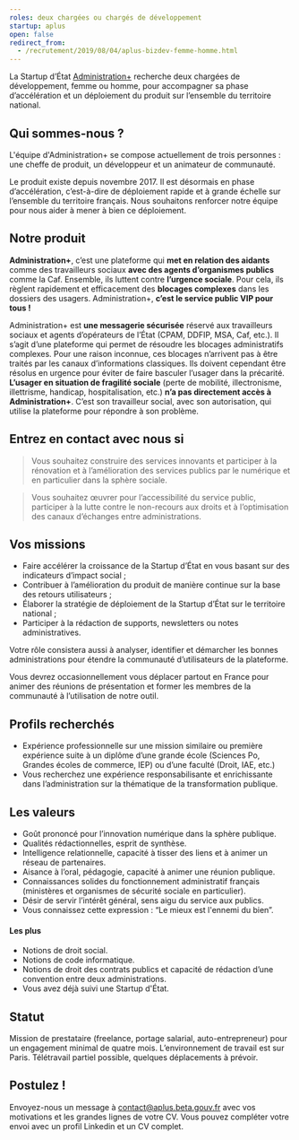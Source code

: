 ```yaml
---
roles: deux chargées ou chargés de développement
startup: aplus
open: false
redirect_from:
  - /recrutement/2019/08/04/aplus-bizdev-femme-homme.html
---
```


La Startup d’État [Administration+](/startups/aplus) recherche deux chargées de développement, femme ou homme, pour accompagner sa phase d’accélération et un déploiement du produit sur l’ensemble du territoire national.

<!--more-->

## Qui sommes-nous ?
L'équipe d'Administration+ se compose actuellement de trois personnes : une cheffe de produit, un développeur et un animateur de communauté.

Le produit existe depuis novembre 2017. Il est désormais en phase d’accélération, c’est-à-dire de déploiement rapide et à grande échelle sur l’ensemble du territoire français. Nous souhaitons renforcer notre équipe pour nous aider à mener à bien ce déploiement.

## Notre produit
**Administration+**, c’est une plateforme qui **met en relation des aidants** comme des travailleurs sociaux **avec des agents d’organismes publics** comme la Caf. Ensemble, ils luttent contre **l’urgence sociale**. Pour cela, ils règlent rapidement et efficacement des **blocages complexes** dans les dossiers des usagers. Administration+, **c’est le service public VIP pour tous !**

Administration+ est **une messagerie sécurisée** réservé aux travailleurs sociaux et agents d’opérateurs de l’État (CPAM, DDFIP, MSA, Caf, etc.). Il s’agit d’une plateforme qui permet de résoudre les blocages administratifs complexes. Pour une raison inconnue, ces blocages n’arrivent pas à être traités par les canaux d’informations classiques. Ils doivent cependant être résolus en urgence pour éviter de faire basculer l’usager dans la précarité. **L’usager en situation de fragilité sociale** (perte de mobilité, illectronisme, illettrisme, handicap, hospitalisation, etc.) **n’a pas directement accès à Administration+**. C’est son travailleur social, avec son autorisation, qui utilise la plateforme pour répondre à son problème.

## Entrez en contact avec nous si
> Vous souhaitez construire des services innovants et participer à la rénovation et à l’amélioration des services publics par le numérique et en particulier dans la sphère sociale.

> Vous souhaitez œuvrer pour l’accessibilité du service public, participer à la lutte contre le non-recours aux droits et à l’optimisation des canaux d’échanges entre administrations.

## Vos missions
- Faire accélérer la croissance de la Startup d’État en vous basant sur des indicateurs d’impact social ;
- Contribuer à l’amélioration du produit de manière continue sur la base des retours utilisateurs ;
- Élaborer la stratégie de déploiement de la Startup d’État sur le territoire national ;
- Participer à la rédaction de supports, newsletters ou notes administratives.

Votre rôle consistera aussi à analyser, identifier et démarcher les bonnes administrations pour étendre la communauté d’utilisateurs de la plateforme.

Vous devrez occasionnellement vous déplacer partout en France pour animer des réunions de présentation et former les membres de la communauté à l’utilisation de notre outil.

## Profils recherchés
- Expérience professionnelle sur une mission similaire ou première expérience suite à un diplôme d’une grande école (Sciences Po, Grandes écoles de commerce, IEP) ou d’une faculté (Droit, IAE, etc.)
- Vous recherchez une expérience responsabilisante et enrichissante dans l’administration sur la thématique de la transformation publique.

## Les valeurs
- Goût prononcé pour l’innovation numérique dans la sphère publique.
- Qualités rédactionnelles, esprit de synthèse.
- Intelligence relationnelle, capacité à tisser des liens et à animer un réseau de partenaires.
- Aisance à l’oral, pédagogie, capacité à animer une réunion publique.
- Connaissances solides du fonctionnement administratif français (ministères et organismes de sécurité sociale en particulier).
- Désir de servir l’intérêt général, sens aigu du service aux publics.
- Vous connaissez cette expression : “Le mieux est l'ennemi du bien”.

#### Les plus
- Notions de droit social.
- Notions de code informatique.
- Notions de droit des contrats publics et capacité de rédaction d’une convention entre deux administrations.
- Vous avez déjà suivi une Startup d'État.

## Statut
Mission de prestataire (freelance, portage salarial, auto-entrepreneur) pour un engagement minimal de quatre mois. L’environnement de travail est sur Paris. Télétravail partiel possible, quelques déplacements à prévoir.

## Postulez !
Envoyez-nous un message à [contact@aplus.beta.gouv.fr](mailto:contact@aplus.beta.gouv.fr) avec vos motivations et les grandes lignes de votre CV. Vous pouvez compléter votre envoi avec un profil Linkedin et un CV complet.

